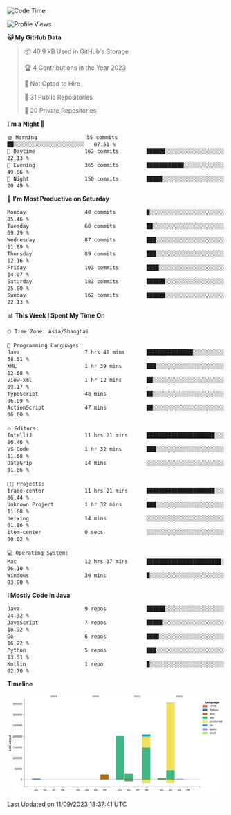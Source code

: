 <!--START_SECTION:waka-->
![Code Time](http://img.shields.io/badge/Code%20Time-2%2C055%20hrs%2040%20mins-blue)

![Profile Views](http://img.shields.io/badge/Profile%20Views-0-blue)

**🐱 My GitHub Data** 

> 📦 40.9 kB Used in GitHub's Storage 
 > 
> 🏆 4 Contributions in the Year 2023
 > 
> 🚫 Not Opted to Hire
 > 
> 📜 31 Public Repositories 
 > 
> 🔑 20 Private Repositories 
 > 
**I'm a Night 🦉** 

```text
🌞 Morning                55 commits          ██░░░░░░░░░░░░░░░░░░░░░░░   07.51 % 
🌆 Daytime                162 commits         ██████░░░░░░░░░░░░░░░░░░░   22.13 % 
🌃 Evening                365 commits         ████████████░░░░░░░░░░░░░   49.86 % 
🌙 Night                  150 commits         █████░░░░░░░░░░░░░░░░░░░░   20.49 % 
```
📅 **I'm Most Productive on Saturday** 

```text
Monday                   40 commits          █░░░░░░░░░░░░░░░░░░░░░░░░   05.46 % 
Tuesday                  68 commits          ██░░░░░░░░░░░░░░░░░░░░░░░   09.29 % 
Wednesday                87 commits          ███░░░░░░░░░░░░░░░░░░░░░░   11.89 % 
Thursday                 89 commits          ███░░░░░░░░░░░░░░░░░░░░░░   12.16 % 
Friday                   103 commits         ████░░░░░░░░░░░░░░░░░░░░░   14.07 % 
Saturday                 183 commits         ██████░░░░░░░░░░░░░░░░░░░   25.00 % 
Sunday                   162 commits         ██████░░░░░░░░░░░░░░░░░░░   22.13 % 
```


📊 **This Week I Spent My Time On** 

```text
🕑︎ Time Zone: Asia/Shanghai

💬 Programming Languages: 
Java                     7 hrs 41 mins       ███████████████░░░░░░░░░░   58.51 % 
XML                      1 hr 39 mins        ███░░░░░░░░░░░░░░░░░░░░░░   12.68 % 
view-xml                 1 hr 12 mins        ██░░░░░░░░░░░░░░░░░░░░░░░   09.17 % 
TypeScript               48 mins             ██░░░░░░░░░░░░░░░░░░░░░░░   06.09 % 
ActionScript             47 mins             ██░░░░░░░░░░░░░░░░░░░░░░░   06.00 % 

🔥 Editors: 
IntelliJ                 11 hrs 21 mins      ██████████████████████░░░   86.46 % 
VS Code                  1 hr 32 mins        ███░░░░░░░░░░░░░░░░░░░░░░   11.68 % 
DataGrip                 14 mins             ░░░░░░░░░░░░░░░░░░░░░░░░░   01.86 % 

🐱‍💻 Projects: 
trade-center             11 hrs 21 mins      ██████████████████████░░░   86.44 % 
Unknown Project          1 hr 32 mins        ███░░░░░░░░░░░░░░░░░░░░░░   11.68 % 
beixing                  14 mins             ░░░░░░░░░░░░░░░░░░░░░░░░░   01.86 % 
item-center              0 secs              ░░░░░░░░░░░░░░░░░░░░░░░░░   00.02 % 

💻 Operating System: 
Mac                      12 hrs 37 mins      ████████████████████████░   96.10 % 
Windows                  30 mins             █░░░░░░░░░░░░░░░░░░░░░░░░   03.90 % 
```

**I Mostly Code in Java** 

```text
Java                     9 repos             ██████░░░░░░░░░░░░░░░░░░░   24.32 % 
JavaScript               7 repos             █████░░░░░░░░░░░░░░░░░░░░   18.92 % 
Go                       6 repos             ████░░░░░░░░░░░░░░░░░░░░░   16.22 % 
Python                   5 repos             ███░░░░░░░░░░░░░░░░░░░░░░   13.51 % 
Kotlin                   1 repo              █░░░░░░░░░░░░░░░░░░░░░░░░   02.70 % 
```



**Timeline**

![Lines of Code chart](https://raw.githubusercontent.com/youtiaoguagua/youtiaoguagua/master/assets/bar_graph.png)


 Last Updated on 11/09/2023 18:37:41 UTC
<!--END_SECTION:waka-->